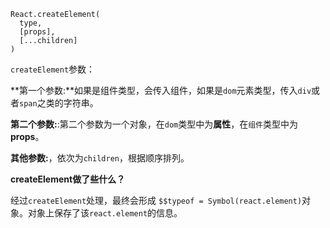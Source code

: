 ```react
React.createElement(
  type,
  [props],
  [...children]
)
```

`createElement`参数：

**第一个参数:**如果是组件类型，会传入组件，如果是`dom`元素类型，传入`div`或者`span`之类的字符串。

**第二个参数:**:第二个参数为一个对象，在`dom`类型中为**属性**，在`组件`类型中为**props**。

**其他参数:**，依次为`children`，根据顺序排列。

**createElement做了些什么？**

经过`createElement`处理，最终会形成 `$$typeof = Symbol(react.element)`对象。对象上保存了该`react.element`的信息。

